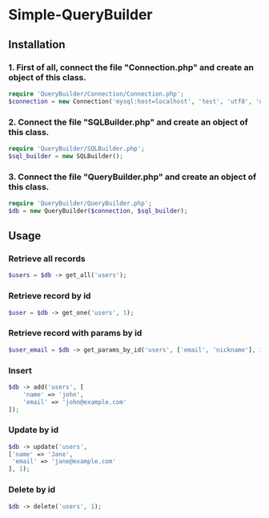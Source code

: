 # Simple-QueryBuilder

## Installation

### 1. First of all, connect the file "Connection.php" and create an object of this class. 

```php
require 'QueryBuilder/Connection/Connection.php';
$connection = new Connection('mysql:host=localhost', 'test', 'utf8', 'user', 'secret');
```

### 2. Connect the file "SQLBuilder.php" and create an object of this class.

```php
require 'QueryBuilder/SQLBuilder.php';
$sql_builder = new SQLBuilder();
```

### 3. Connect the file "QueryBuilder.php" and create an object of this class.

```php
require 'QueryBuilder/QueryBuilder.php';
$db = new QueryBuilder($connection, $sql_builder);
```

## Usage

### Retrieve all records
```php
$users = $db -> get_all('users');
```

### Retrieve record by id
```php
$user = $db -> get_one('users', 1);
```

### Retrieve record with params by id
```php
$user_email = $db -> get_params_by_id('users', ['email', 'nickname'], 1);
```

### Insert
```php
$db -> add('users', [
    'name' => 'john',
    'email' => 'john@example.com'
]);
```

### Update by id
```php
$db -> update('users', 
['name' => 'Jane',
 'email' => 'jane@example.com'
], 1);
```

### Delete by id 
```php
$db -> delete('users', 1);
```